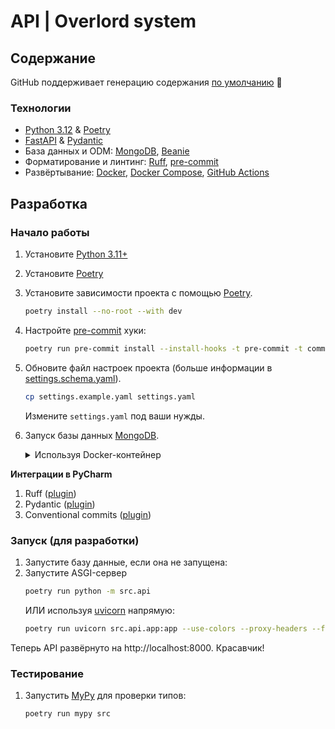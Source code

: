 # API | Overlord system

## Содержание

GitHub поддерживает генерацию
содержания [по умолчанию](https://github.blog/changelog/2021-04-13-table-of-contents-support-in-markdown-files/) 🤔

### Технологии

- [Python 3.12](https://www.python.org/downloads/release/python-3117/) & [Poetry](https://python-poetry.org/docs/)
- [FastAPI](https://fastapi.tiangolo.com/) & [Pydantic](https://docs.pydantic.dev/latest/)
- База данных и ODM: [MongoDB](https://www.mongodb.com/), [Beanie](https://beanie-odm.dev/)
- Форматирование и линтинг: [Ruff](https://docs.astral.sh/ruff/), [pre-commit](https://pre-commit.com/)
- Развёртывание: [Docker](https://www.docker.com/), [Docker Compose](https://docs.docker.com/compose/),
  [GitHub Actions](https://github.com/features/actions)

## Разработка

### Начало работы

1. Установите [Python 3.11+](https://www.python.org/downloads/release/python-3117/)
2. Установите [Poetry](https://python-poetry.org/docs/)
3. Установите зависимости проекта с помощью [Poetry](https://python-poetry.org/docs/cli/#options-2).
   ```bash
   poetry install --no-root --with dev
   ```
4. Настройте [pre-commit](https://pre-commit.com/) хуки:

   ```bash
   poetry run pre-commit install --install-hooks -t pre-commit -t commit-msg
   ```
5. Обновите файл настроек проекта (больше информации в [settings.schema.yaml](settings.schema.yaml)).
   ```bash
   cp settings.example.yaml settings.yaml
   ```
   Измените `settings.yaml` под ваши нужды.
6. Запуск базы данных [MongoDB](https://www.mongodb.com/).
   <details>
    <summary>Используя Docker-контейнер</summary>

    - Настройки [docker-compose](https://docs.docker.com/compose/) контейнера в `.env` файле:
      ```bash
      cp .example.env .env
      ```
    - Запустите контейнер с базой данных:
      ```bash
      docker compose up -d db
      ```
    - Убедитесь в корректности соединения базы данных в `settings.yaml`, например:
      ```yaml
      database:
        uri: mongodb://user:password@localhost:27017/db?authSource=admin
      ```
   </details>

**Интеграции в PyCharm**

1. Ruff ([plugin](https://plugins.jetbrains.com/plugin/20574-ruff))
2. Pydantic ([plugin](https://plugins.jetbrains.com/plugin/12861-pydantic))
3. Conventional commits ([plugin](https://plugins.jetbrains.com/plugin/13389-conventional-commit))

### Запуск (для разработки)

1. Запустите базу данные, если она не запущена:
2. Запустите ASGI-сервер
   ```bash
   poetry run python -m src.api
   ```
   ИЛИ используя [uvicorn](https://www.uvicorn.org/) напрямую:
   ```bash
   poetry run uvicorn src.api.app:app --use-colors --proxy-headers --forwarded-allow-ips=*
   ```

Теперь API развёрнуто на http://localhost:8000. Красавчик!

### Тестирование

1. Запустить [MyPy](https://mypy.readthedocs.io/en/stable/) для проверки типов:
   ```bash
   poetry run mypy src
   ```
